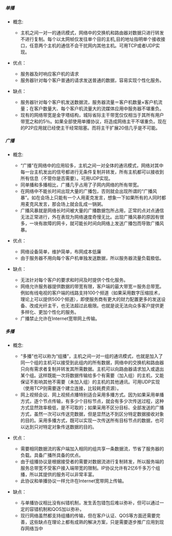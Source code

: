 #####  单播
* 概念:
	* 主机之间一对一的通讯模式，网络中的交换机和路由器对数据只进行转发不进行复制。每个以太网帧仅发往单个目的主机,目的地址指明单个接收接口，任意两个主机的通信不会干扰网内其他主机。可用TCP或者UDP实现。


* 优点：
	* 服务器及时响应客户机的请求
	* 服务器针对每个客户普通的请求发送普通的数据，容易实现个性化服务。


* 缺点：
	* 服务器针对每个客户机发送数据流，服务器流量＝客户机数量×客户机流量；在客户数量大、每个客户机流量大的流媒体应用中服务器不堪重负。
	* 现有的网络带宽是金字塔结构，城际省际主干带宽仅仅相当于其所有用户带宽之和的5％。如果全部使用单播协议，将造成网络主干不堪重负。现在的P2P应用就已经使主干经常阻塞。而将主干扩展20倍几乎是不可能。


##### 广播
* 概念:
	* “广播”在网络中的应用较多，主机之间一对全体的通讯模式，网络对其中每一台主机发出的信号都进行无条件复制并转发，所有主机都可以接收到所有信息（不管你是否需要）。可用UDP实现。
	* 同单播和多播相比，广播几乎占用了子网内网络的所有带宽。
	* 在网络中不能长时间出现大量的广播包，否则就会出现所谓的“广播风暴”。如在会场上只能有一个人用麦克发言，想象一下如果所有的人同时都用麦克风发言，那会场上就会乱成一锅粥。
	* 广播风暴就是网络长时间被大量的广播数据包所占用，正常的点对点通信无法正常进行，外在表现为网络速度奇慢无比。出现广播风暴的原因有很多，一块有故障的网卡，就可能长时间向网络上发送广播包而导致广播风暴。


* 优点：
	* 网络设备简单，维护简单，布网成本低廉
	* 由于服务器不用向每个客户机单独发送数据，所以服务器流量负载极低。


* 缺点：
	* 无法针对每个客户的要求和时间及时提供个性化服务。
	* 网络允许服务器提供数据的带宽有限，客户端的最大带宽＝服务总带宽。例如有线电视的客户端的线路支持100个频道（如果采用数字压缩技术，理论上可以提供500个频道），即使服务商有更大的财力配置更多的发送设备、改成光纤主干，也无法超过此极限。也就是说无法向众多客户提供更多样化、更加个性化的服务。
	* 广播禁止允许在Internet宽带网上传输。


##### 多播
* 概念:
	* “多播”也可以称为“组播”，主机之间一对一组的通讯模式，也就是加入了同一个组的主机可以接受到此组内的所有数据，网络中的交换机和路由器只向有需求者复制并转发其所需数据。主机可以向路由器请求加入或退出某个组。这样既能一次将数据传输给多个有需要（加入组）的主机，又能保证不影响其他不需要（未加入组）的主机的其他通讯。可用UDP实现（使用TCP则需要逐个建立连接，比较耗费资源）。
	* 网上视频会议、网上视频点播特别适合采用多播方式。因为如果采用单播方式，逐个节点传输，有多少个目标节点，就会有多少次传送过程，这种方式显然效率极低，是不可取的；如果采用不区分目标、全部发送的广播方式，虽然一次可以传送完数据，但是显然达不到区分特定数据接收对象的目的。采用多播方式，既可以实现一次传送所有目标节点的数据，也可以达到只对特定对象传送数据的目的。


* 优点：
	* 需要相同数据流的客户端加入相同的组共享一条数据流，节省了服务器的负载。具备广播所具备的优点。
	* 由于组播协议是根据接受者的需要对数据流进行复制转发，所以服务端的服务总带宽不受客户接入端带宽的限制。IP协议允许有2亿6千多万个组播，所以其提供的服务可以非常丰富。
	* 此协议和单播协议一样允许在Internet宽带网上传输。


* 缺点：
	* 与单播协议相比没有纠错机制，发生丢包错包后难以弥补，但可以通过一定的容错机制和QOS加以弥补。
	* 现行网络虽然都支持组播的传输，但在客户认证、QOS等方面还需要完善，这些缺点在理论上都有成熟的解决方案，只是需要逐步推广应用到现存网络当中
